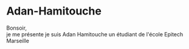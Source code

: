# Adan-Hamitouche

Bonsoir,<br>je me présente je suis Adan Hamitouche un étudiant de l'école Epitech Marseille

